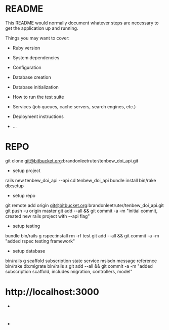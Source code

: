 # README

This README would normally document whatever steps are necessary to get the
application up and running.

Things you may want to cover:

* Ruby version

* System dependencies

* Configuration

* Database creation

* Database initialization

* How to run the test suite

* Services (job queues, cache servers, search engines, etc.)

* Deployment instructions

* ...


# REPO
  git clone git@bitbucket.org:brandonleetruter/tenbew_doi_api.git



- setup project

rails new tenbew_doi_api --api
cd tenbew_doi_api
bundle install
bin/rake db:setup

- setup repo

git remote add origin git@bitbucket.org:brandonleetruter/tenbew_doi_api.git
git push -u origin master
git add --all && git commit -a -m "initial commit, created new rails project with --api flag"

- setup testing

bundle
bin/rails g rspec:install
rm -rf test
git add --all && git commit -a -m "added rspec testing framework"

- setup database

bin/rails g scaffold subscription state service msisdn message reference
bin/rake db:migrate
bin/rails s
git add --all && git commit -a -m "added subscription scaffold, includes migration, controllers, model"
# http://localhost:3000

-


#



-
